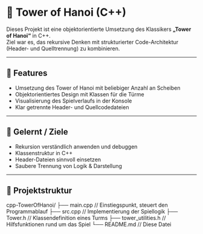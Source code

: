 # 🗼 Tower of Hanoi (C++)

Dieses Projekt ist eine objektorientierte Umsetzung des Klassikers **„Tower of Hanoi“** in C++.  
Ziel war es, das rekursive Denken mit strukturierter Code-Architektur (Header- und Quelltrennung) zu kombinieren.

---

## 🎯 Features

- Umsetzung des Tower of Hanoi mit beliebiger Anzahl an Scheiben
- Objektorientiertes Design mit Klassen für die Türme
- Visualisierung des Spielverlaufs in der Konsole
- Klar getrennte Header- und Quellcodedateien

---

## 🧠 Gelernt / Ziele

- Rekursion verständlich anwenden und debuggen
- Klassenstruktur in C++
- Header-Dateien sinnvoll einsetzen
- Saubere Trennung von Logik & Darstellung

---

## 🔧 Projektstruktur

cpp-TowerOfHanoi/
├── main.cpp                // Einstiegspunkt, steuert den Programmablauf
├── src.cpp                 // Implementierung der Spiellogik
├── Tower.h                 // Klassendefinition eines Turms
├── tower_utilities.h       // Hilfsfunktionen rund um das Spiel
└── README.md               // Diese Datei

